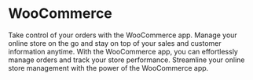 WooCommerce
======

Take control of your orders with the WooCommerce app. Manage your online store on the go and stay on top of your sales and customer information anytime.
With the WooCommerce app, you can effortlessly manage orders and track your store performance. Streamline your online store management with the power of the WooCommerce app.

